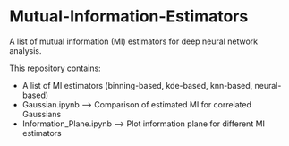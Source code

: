 # Mutual-Information-Estimators
A list of mutual information (MI) estimators for deep neural network analysis.

This repository contains:
- A list of MI estimators (binning-based, kde-based, knn-based, neural-based)
- Gaussian.ipynb --> Comparison of estimated MI for correlated Gaussians
- Information_Plane.ipynb --> Plot information plane for different MI estimators
